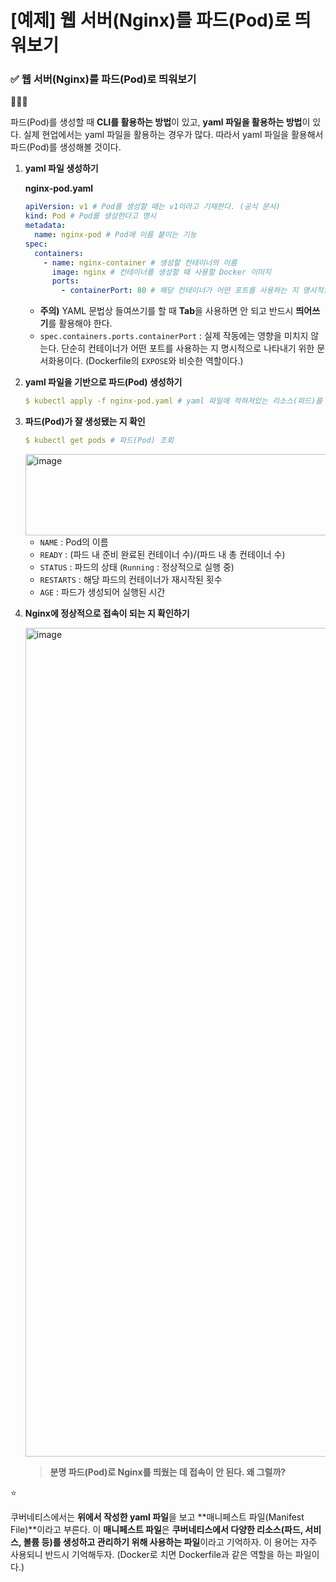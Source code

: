 # [예제] 웹 서버(Nginx)를 파드(Pod)로 띄워보기

### ✅ 웹 서버(Nginx)를 파드(Pod)로 띄워보기

<aside>
👨🏻‍🏫

파드(Pod)를 생성할 때 **CLI를 활용하는 방법**이 있고, **yaml 파일을 활용하는 방법**이 있다. 실제 현업에서는 yaml 파일을 활용하는 경우가 많다. 따라서 yaml 파일을 활용해서 파드(Pod)를 생성해볼 것이다. 

</aside>

1. **yaml 파일 생성하기**
    
    **nginx-pod.yaml**
    
    ```yaml
    apiVersion: v1 # Pod를 생성할 때는 v1이라고 기재한다. (공식 문서)
    kind: Pod # Pod를 생성한다고 명시
    metadata:
      name: nginx-pod # Pod에 이름 붙이는 기능
    spec:
      containers:
        - name: nginx-container # 생성할 컨테이너의 이름
          image: nginx # 컨테이너를 생성할 때 사용할 Docker 이미지
          ports:
            - containerPort: 80 # 해당 컨테이너가 어떤 포트를 사용하는 지 명시적으로 표현
    ```
    
    - **주의)** YAML 문법상 들여쓰기를 할 때 **Tab**을 사용하면 안 되고 반드시 **띄어쓰기**를 활용해야 한다.
    - `spec.containers.ports.containerPort` : 실제 작동에는 영향을 미치지 않는다. 단순히 컨테이너가 어떤 포트를 사용하는 지 명시적으로 나타내기 위한 문서화용이다. (Dockerfile의 `EXPOSE`와 비슷한 역할이다.)
    
2. **yaml 파일을 기반으로 파드(Pod) 생성하기**
    
    ```yaml
    $ kubectl apply -f nginx-pod.yaml # yaml 파일에 적혀져있는 리소스(파드)를 생성
    ```
    

1. **파드(Pod)가 잘 생성됐는 지 확인**
    
    ```yaml
    $ kubectl get pods # 파드(Pod) 조회
    ```
    
    <img width="1104" height="130" alt="image" src="https://github.com/user-attachments/assets/9c1a2c19-ab31-4df3-9bd5-7ad608a399f5" />

    
    - `NAME` : Pod의 이름
    - `READY` : (파드 내 준비 완료된 컨테이너 수)/(파드 내 총 컨테이너 수)
    - `STATUS` : 파드의 상태 (`Running` : 정상적으로 실행 중)
    - `RESTARTS` : 해당 파드의 컨테이너가 재시작된 횟수
    - `AGE` : 파드가 생성되어 실행된 시간

1. **Nginx에 정상적으로 접속이 되는 지 확인하기**
    
    <img width="2010" height="1326" alt="image" src="https://github.com/user-attachments/assets/e8342e5b-7927-45e7-8b06-164b8e32db55" />

    
    > **분명 파드(Pod)로 Nginx를 띄웠는 데 접속이 안 된다. 왜 그럴까?**
    > 

<aside>
⭐

쿠버네티스에서는 **위에서 작성한 yaml 파일**을 보고 **매니페스트 파일(Manifest File)**이라고 부른다. 이 **매니페스트 파일**은 **쿠버네티스에서 다양한 리소스(파드, 서비스, 볼륨 등)를 생성하고 관리하기 위해 사용하는 파일**이라고 기억하자. 이 용어는 자주 사용되니 반드시 기억해두자. 
(Docker로 치면 Dockerfile과 같은 역할을 하는 파일이다.)

</aside>
